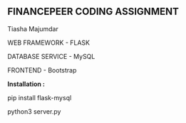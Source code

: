 ## FINANCEPEER CODING ASSIGNMENT

Tiasha Majumdar

WEB FRAMEWORK - FLASK  

DATABASE SERVICE - MySQL  

FRONTEND - Bootstrap

**Installation :**

pip install flask-mysql  

python3 server.py

